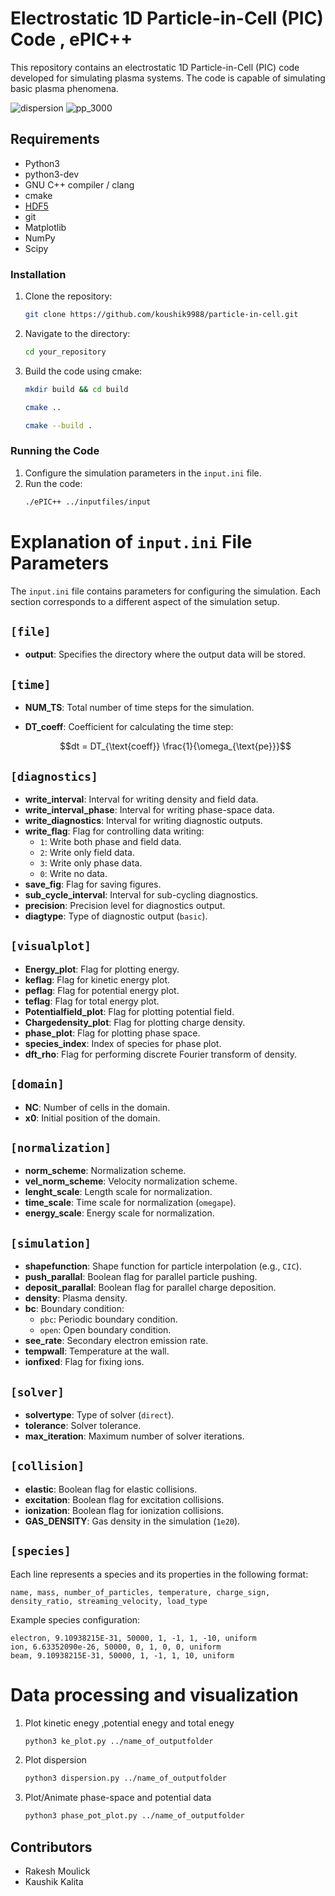 # Electrostatic 1D Particle-in-Cell (PIC) Code , ePIC++

This repository contains an electrostatic 1D Particle-in-Cell (PIC) code developed for simulating plasma systems. The code is capable of simulating basic plasma phenomena.

![dispersion](https://github.com/koushik9988/particle-in-cell/assets/55924787/5d278d78-2755-4293-bf18-4f8a09789b8c)
![pp_3000](https://github.com/koushik9988/particle-in-cell/assets/55924787/6c7a7619-b5cc-4f27-910f-9dcfbcad2ddb)


## Requirements
- Python3
- python3-dev
- GNU C++ compiler / clang
- cmake
- [HDF5](https://www.hdfgroup.org/solutions/hdf5/)
- git
- Matplotlib
- NumPy
- Scipy


### Installation
1. Clone the repository:
    ```bash
    git clone https://github.com/koushik9988/particle-in-cell.git
    ```

2. Navigate to the directory:
    ```bash
    cd your_repository
    ```

3. Build the code using cmake:
    ```bash
    mkdir build && cd build
    ```
    ```bash
    cmake ..
    ```
    ```bash
    cmake --build .
    ```

### Running the Code
1. Configure the simulation parameters in the `input.ini` file.
2. Run the code:
    ```bash
    ./ePIC++ ../inputfiles/input
    ```

# Explanation of `input.ini` File Parameters

The `input.ini` file contains parameters for configuring the simulation. Each section corresponds to a different aspect of the simulation setup.

## `[file]`

- **output**: Specifies the directory where the output data will be stored.

## `[time]`

- **NUM_TS**: Total number of time steps for the simulation.
- **DT_coeff**: Coefficient for calculating the time step:
  
  ```math
  dt = DT_{\text{coeff}} \frac{1}{\omega_{\text{pe}}}
  ```

## `[diagnostics]`

- **write_interval**: Interval for writing density and field data.
- **write_interval_phase**: Interval for writing phase-space data.
- **write_diagnostics**: Interval for writing diagnostic outputs.
- **write_flag**: Flag for controlling data writing:
  - `1`: Write both phase and field data.
  - `2`: Write only field data.
  - `3`: Write only phase data.
  - `0`: Write no data.
- **save_fig**: Flag for saving figures.
- **sub_cycle_interval**: Interval for sub-cycling diagnostics.
- **precision**: Precision level for diagnostics output.
- **diagtype**: Type of diagnostic output (`basic`).

## `[visualplot]`

- **Energy_plot**: Flag for plotting energy.
- **keflag**: Flag for kinetic energy plot.
- **peflag**: Flag for potential energy plot.
- **teflag**: Flag for total energy plot.
- **Potentialfield_plot**: Flag for plotting potential field.
- **Chargedensity_plot**: Flag for plotting charge density.
- **phase_plot**: Flag for plotting phase space.
- **species_index**: Index of species for phase plot.
- **dft_rho**: Flag for performing discrete Fourier transform of density.

## `[domain]`

- **NC**: Number of cells in the domain.
- **x0**: Initial position of the domain.

## `[normalization]`

- **norm_scheme**: Normalization scheme.
- **vel_norm_scheme**: Velocity normalization scheme.
- **lenght_scale**: Length scale for normalization.
- **time_scale**: Time scale for normalization (`omegape`).
- **energy_scale**: Energy scale for normalization.

## `[simulation]`

- **shapefunction**: Shape function for particle interpolation (e.g., `CIC`).
- **push_parallal**: Boolean flag for parallel particle pushing.
- **deposit_parallal**: Boolean flag for parallel charge deposition.
- **density**: Plasma density.
- **bc**: Boundary condition:
  - `pbc`: Periodic boundary condition.
  - `open`: Open boundary condition.
- **see_rate**: Secondary electron emission rate.
- **tempwall**: Temperature at the wall.
- **ionfixed**: Flag for fixing ions.

## `[solver]`

- **solvertype**: Type of solver (`direct`).
- **tolerance**: Solver tolerance.
- **max_iteration**: Maximum number of solver iterations.

## `[collision]`

- **elastic**: Boolean flag for elastic collisions.
- **excitation**: Boolean flag for excitation collisions.
- **ionization**: Boolean flag for ionization collisions.
- **GAS_DENSITY**: Gas density in the simulation (`1e20`).

## `[species]`

Each line represents a species and its properties in the following format:
  
  ```
  name, mass, number_of_particles, temperature, charge_sign, density_ratio, streaming_velocity, load_type
  ```
  
Example species configuration:
  
  ```
  electron, 9.10938215E-31, 50000, 1, -1, 1, -10, uniform
  ion, 6.63352090e-26, 50000, 0, 1, 0, 0, uniform
  beam, 9.10938215E-31, 50000, 1, -1, 1, 10, uniform
  ```



 # Data processing and visualization
 1. Plot kinetic enegy ,potential enegy and total enegy
     ```bash
    python3 ke_plot.py ../name_of_outputfolder
    ```
 2. Plot dispersion
     ```bash
    python3 dispersion.py ../name_of_outputfolder
    ```
 3. Plot/Animate phase-space and potential data
     ```bash
    python3 phase_pot_plot.py ../name_of_outputfolder
    ```

## Contributors
- Rakesh Moulick
- Kaushik Kalita
  



